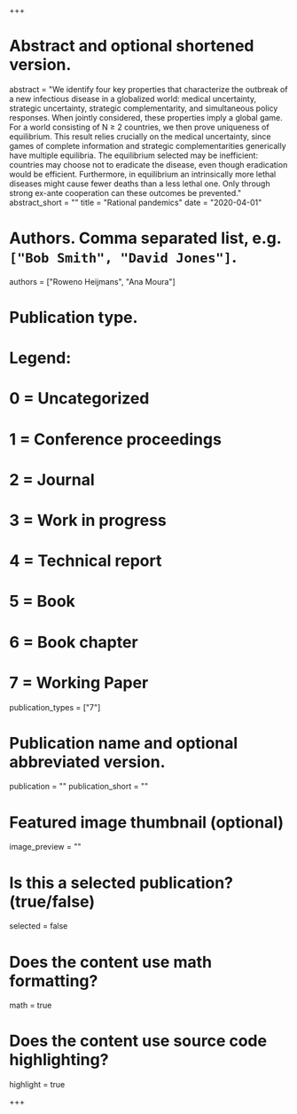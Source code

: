 +++
# Abstract and optional shortened version.
abstract = "We identify four key properties that characterize the outbreak of a new infectious disease in a globalized world: medical uncertainty, strategic uncertainty, strategic complementarity, and simultaneous policy responses. When jointly considered, these properties imply a global game. For a world consisting of N ≥ 2 countries, we then prove uniqueness of equilibrium. This result relies crucially on the medical uncertainty, since games of complete information and strategic complementarities generically have multiple equilibria. The equilibrium selected may be inefficient: countries may choose not to eradicate the disease, even though eradication would be efficient. Furthermore, in equilibrium an intrinsically more lethal diseases might cause fewer deaths than a less lethal one. Only through strong ex-ante cooperation can these outcomes be prevented."
abstract_short = ""
title = "Rational pandemics"
date = "2020-04-01"

# Authors. Comma separated list, e.g. `["Bob Smith", "David Jones"]`.
authors = ["Roweno Heijmans", "Ana Moura"]

# Publication type.
# Legend:
# 0 = Uncategorized
# 1 = Conference proceedings
# 2 = Journal
# 3 = Work in progress
# 4 = Technical report
# 5 = Book
# 6 = Book chapter
# 7 = Working Paper
publication_types = ["7"]

# Publication name and optional abbreviated version.
publication = ""
publication_short = ""
              
# Featured image thumbnail (optional)
image_preview = ""

# Is this a selected publication? (true/false)
selected = false

# Does the content use math formatting?
math = true

# Does the content use source code highlighting?
highlight = true

+++
